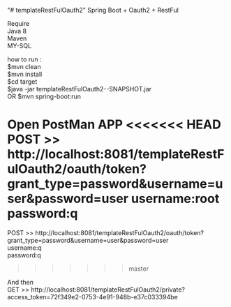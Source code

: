 "# templateRestFulOauth2" 
Spring Boot + Oauth2 + RestFul <br/>

Require<br/>
Java 8<br/>
Maven<br/>
MY-SQL<br/>

how to run :<br/>
$mvn clean<br/>
$mvn install<br/>
$cd target<br/>
$java -jar templateRestFulOauth2--SNAPSHOT.jar<br/>
OR
$mvn spring-boot:run<br/>

Open PostMan APP
<<<<<<< HEAD
POST >> http://localhost:8081/templateRestFulOauth2/oauth/token?grant_type=password&username=user&password=user
username:root
password:q
=======
POST >> http://localhost:8081/templateRestFulOauth2/oauth/token?grant_type=password&username=user&password=user<br/>
username:q<br/>
password:q<br/>
>>>>>>> master

And then <br/>
GET >> http://localhost:8081/templateRestFulOauth2/private?access_token=72f349e2-0753-4e91-948b-e37c033394be<br/>

